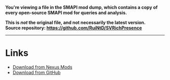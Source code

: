 **You're viewing a file in the SMAPI mod dump, which contains a copy of every open-source SMAPI mod
for queries and analysis.**

**This is _not_ the original file, and not necessarily the latest version.**  
**Source repository: https://github.com/RuiNtD/SVRichPresence**

----

# Links
- [Download from Nexus Mods](https://www.nexusmods.com/stardewvalley/mods/2156)
- [Download from GitHub](https://github.com/RuiNtD/SVRichPresence/releases)
